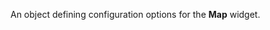 <!--**
/*-------------------------------------------
    Auto-generated file. Do not modify.
-------------------------------------------

**-->

<!--shortDescription-->
An object defining configuration options for the **Map** widget.
<!--/shortDescription-->

<!--fullDescription-->

<!--/fullDescription-->